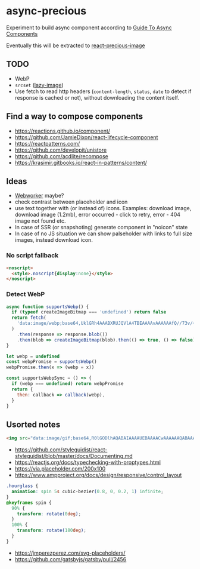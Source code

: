# async-precious

Experiment to build async component according to [Guide To Async Components](https://github.com/stereobooster/guide-to-async-components)

Eventually this will be extracted to [react-precious-image](https://github.com/stereobooster/react-precious-image)

## TODO

* WebP
* `srcset` ([lazy-image](https://meowni.ca/lazy-image/))
* Use fetch to read http headers (`content-length`, `status`, `date` to detect if response is cached or not), without downloading the content itself.

## Find a way to compose components

* https://reactions.github.io/component/
* https://github.com/JamieDixon/react-lifecycle-component
* https://reactpatterns.com/
* https://github.com/developit/unistore
* https://github.com/acdlite/recompose
* https://krasimir.gitbooks.io/react-in-patterns/content/

## Ideas

* [Webworker](https://aerotwist.com/blog/one-weird-trick/) maybe?
* check contrast between placeholder and icon
* use text together with (or instead of) icons. Examples: download image, download image (1.2mb), error occurred - click to retry, error - 404 image not found etc.
* In case of SSR (or snapshoting) generate component in "noicon" state
* In case of no JS situation we can show palseholder with links to full size images, instead download icon.

### No script fallback

```html
<noscript>
  <style>.noscript{display:none}</style>
</noscript>
```

### Detect WebP

```js
async function supportsWebp() {
  if (typeof createImageBitmap === 'undefined') return false
  return fetch(
    'data:image/webp;base64,UklGRh4AAABXRUJQVlA4TBEAAAAvAAAAAAfQ//73v/+BiOh/AAA=',
  )
    .then(response => response.blob())
    .then(blob => createImageBitmap(blob).then(() => true, () => false))
}

let webp = undefined
const webpPromise = supportsWebp()
webpPromise.then(x => (webp = x))

const supportsWebpSync = () => {
  if (webp === undefined) return webpPromise
  return {
    then: callback => callback(webp),
  }
}
```

## Usorted notes

```html
<img src="data:image/gif;base64,R0lGODlhAQABAIAAAAUEBAAAACwAAAAAAQABAAACAkQBADs=" />
```

* https://github.com/styleguidist/react-styleguidist/blob/master/docs/Documenting.md
* https://reactjs.org/docs/typechecking-with-proptypes.html
* https://via.placeholder.com/200x100
* https://www.ampproject.org/docs/design/responsive/control_layout

```css
.hourglass {
  animation: spin 5s cubic-bezier(0.8, 0, 0.2, 1) infinite;
}
@keyframes spin {
  90% {
    transform: rotate(0deg);
  }
  100% {
    transform: rotate(180deg);
  }
}
```

* https://jmperezperez.com/svg-placeholders/
* https://github.com/gatsbyjs/gatsby/pull/2456
